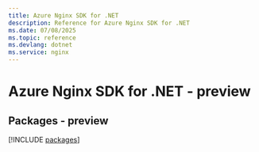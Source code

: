 ```yaml
---
title: Azure Nginx SDK for .NET
description: Reference for Azure Nginx SDK for .NET
ms.date: 07/08/2025
ms.topic: reference
ms.devlang: dotnet
ms.service: nginx
---
```

# Azure Nginx SDK for .NET - preview
## Packages - preview
[!INCLUDE [packages](nginx-index.md)]